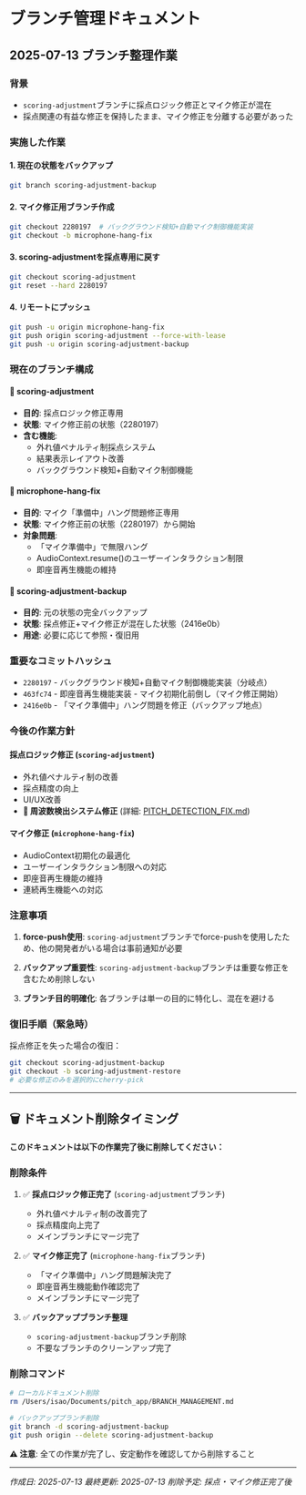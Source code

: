 # ブランチ管理ドキュメント

## 2025-07-13 ブランチ整理作業

### 背景
- `scoring-adjustment`ブランチに採点ロジック修正とマイク修正が混在
- 採点関連の有益な修正を保持したまま、マイク修正を分離する必要があった

### 実施した作業

#### 1. 現在の状態をバックアップ
```bash
git branch scoring-adjustment-backup
```

#### 2. マイク修正用ブランチ作成
```bash
git checkout 2280197  # バックグラウンド検知+自動マイク制御機能実装
git checkout -b microphone-hang-fix
```

#### 3. scoring-adjustmentを採点専用に戻す
```bash
git checkout scoring-adjustment  
git reset --hard 2280197
```

#### 4. リモートにプッシュ
```bash
git push -u origin microphone-hang-fix
git push origin scoring-adjustment --force-with-lease
git push -u origin scoring-adjustment-backup
```

### 現在のブランチ構成

#### 🎯 scoring-adjustment
- **目的**: 採点ロジック修正専用
- **状態**: マイク修正前の状態（2280197）
- **含む機能**: 
  - 外れ値ペナルティ制採点システム
  - 結果表示レイアウト改善
  - バックグラウンド検知+自動マイク制御機能

#### 🎤 microphone-hang-fix
- **目的**: マイク「準備中」ハング問題修正専用
- **状態**: マイク修正前の状態（2280197）から開始
- **対象問題**: 
  - 「マイク準備中」で無限ハング
  - AudioContext.resume()のユーザーインタラクション制限
  - 即座音再生機能の維持

#### 💾 scoring-adjustment-backup
- **目的**: 元の状態の完全バックアップ
- **状態**: 採点修正+マイク修正が混在した状態（2416e0b）
- **用途**: 必要に応じて参照・復旧用

### 重要なコミットハッシュ

- `2280197` - バックグラウンド検知+自動マイク制御機能実装（分岐点）
- `463fc74` - 即座音再生機能実装 - マイク初期化前倒し（マイク修正開始）
- `2416e0b` - 「マイク準備中」ハング問題を修正（バックアップ地点）

### 今後の作業方針

#### 採点ロジック修正 (`scoring-adjustment`)
- 外れ値ペナルティ制の改善
- 採点精度の向上
- UI/UX改善
- **🔧 周波数検出システム修正** (詳細: [PITCH_DETECTION_FIX.md](./PITCH_DETECTION_FIX.md))

#### マイク修正 (`microphone-hang-fix`) 
- AudioContext初期化の最適化
- ユーザーインタラクション制限への対応
- 即座音再生機能の維持
- 連続再生機能への対応

### 注意事項

1. **force-push使用**: `scoring-adjustment`ブランチでforce-pushを使用したため、他の開発者がいる場合は事前通知が必要

2. **バックアップ重要性**: `scoring-adjustment-backup`ブランチは重要な修正を含むため削除しない

3. **ブランチ目的明確化**: 各ブランチは単一の目的に特化し、混在を避ける

### 復旧手順（緊急時）

採点修正を失った場合の復旧：
```bash
git checkout scoring-adjustment-backup
git checkout -b scoring-adjustment-restore
# 必要な修正のみを選択的にcherry-pick
```

---

## 🗑️ ドキュメント削除タイミング

**このドキュメントは以下の作業完了後に削除してください：**

### 削除条件
1. ✅ **採点ロジック修正完了** (`scoring-adjustment`ブランチ)
   - 外れ値ペナルティ制の改善完了
   - 採点精度向上完了
   - メインブランチにマージ完了

2. ✅ **マイク修正完了** (`microphone-hang-fix`ブランチ)
   - 「マイク準備中」ハング問題解決完了
   - 即座音再生機能動作確認完了
   - メインブランチにマージ完了

3. ✅ **バックアップブランチ整理**
   - `scoring-adjustment-backup`ブランチ削除
   - 不要なブランチのクリーンアップ完了

### 削除コマンド
```bash
# ローカルドキュメント削除
rm /Users/isao/Documents/pitch_app/BRANCH_MANAGEMENT.md

# バックアップブランチ削除
git branch -d scoring-adjustment-backup
git push origin --delete scoring-adjustment-backup
```

**⚠️ 注意**: 全ての作業が完了し、安定動作を確認してから削除すること

---
*作成日: 2025-07-13*
*最終更新: 2025-07-13*
*削除予定: 採点・マイク修正完了後*